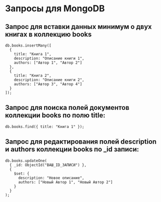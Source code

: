 # Запросы для MongoDB

## Запрос для вставки данных минимум о двух книгах в коллекцию books
```
db.books.insertMany([
  {
    title: "Книга 1",
    description: "Описание книги 1",
    authors: ["Автор 1", "Автор 2"]
  },
  {
    title: "Книга 2",
    description: "Описание книги 2",
    authors: ["Автор 3", "Автор 4"]
  }
]);
```

## Запрос для поиска полей документов коллекции books по полю title:
```
db.books.find({ title: "Книга 1" }); 
```

## Запрос для редактирования полей description и authors коллекции books по _id записи:
```
db.books.updateOne(
  { _id: ObjectId("ВАШ_ID_ЗАПИСИ") },
  {
    $set: {
      description: "Новое описание",
      authors: ["Новый Автор 1", "Новый Автор 2"]
    }
  }
);
```
